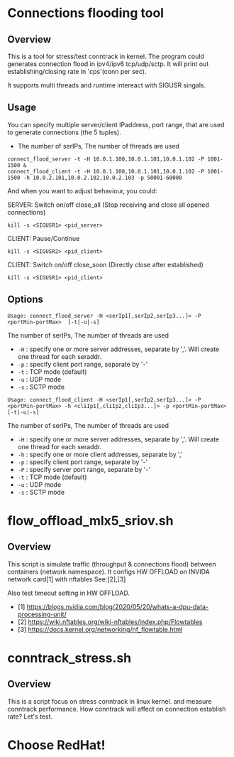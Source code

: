 # Connections flooding tool

## Overview
This is a tool for stress/test conntrack in kernel. The program could generates connection flood in ipv4/ipv6 tcp/udp/sctp. It will print out establishing/closing rate in 'cps'(conn per sec).

It supports multi threads and runtime intereact with SIGUSR singals.

## Usage
You can specify multiple server/client IPaddress, port range, that are used to generate connections (the 5 tuples).
- The number of serIPs, The number of threads are used
```shell
connect_flood_server -t -H 10.0.1.100,10.0.1.101,10.0.1.102 -P 1001-1500 &
connect_flood_client -t -H 10.0.1.100,10.0.1.101,10.0.1.102 -P 1001-1500 -h 10.0.2.101,10.0.2.102,10.0.2.103 -p 50001-60000
```

And when you want to adjust behaviour, you could:

SERVER: Switch on/off close_all (Stop receiving and close all opened connections)
```shell
kill -s <SIGUSR1> <pid_server>
```
CLIENT: Pause/Continue
```shell
kill -s <SIGUSR2> <pid_client>
```
CLIENT: Switch on/off close_soon (Directly close after established)
```shell
kill -s <SIGUSR1> <pid_client>
```

## Options
```
Usage: connect_flood_server -H <serIp1[,serIp2,serIp3...]> -P <portMin-portMax>  [-t|-u|-s]
```
The number of serIPs, The number of threads are used
- `-H` : specify one or more server addresses, separate by ','. Will create one thread for each seraddr.
- `-p` : specify client port range, separate by '-'
- `-t` : TCP mode (default)
- `-u` : UDP mode
- `-s` : SCTP mode

```
Usage: connect_flood_client -H <serIp1[,serIp2,serIp3...]> -P <portMin-portMax> -h <cliIp1[,cliIp2,cliIp3...]> -p <portMin-portMax> [-t|-u|-s]
```
The number of serIPs, The number of threads are used
- `-H` : specify one or more server addresses, separate by ','. Will create one thread for each seraddr.
- `-h` : specify one or more client addresses, separate by ','
- `-p` : specify client port range, separate by '-'
- `-P` : specify server port range, separate by '-'
- `-t` : TCP mode (default)
- `-u` : UDP mode
- `-s` : SCTP mode


# flow_offload_mlx5_sriov.sh

## Overview
This script is simulate traffic (throughput & connections flood) between containers (network namespace).
It configs HW OFFLOAD on INVIDA network card[1] with nftables See:[2],[3]

Also test timeout setting in HW OFFLOAD. 

- [1] https://blogs.nvidia.com/blog/2020/05/20/whats-a-dpu-data-processing-unit/
- [2] https://wiki.nftables.org/wiki-nftables/index.php/Flowtables
- [3] https://docs.kernel.org/networking/nf_flowtable.html

# conntrack_stress.sh
## Overview
This is a script focus on stress conntrack in linux kernel. and measure conntrack performance.
How conntrack will affect on connection establish rate?
Let's test.

# Choose RedHat!
